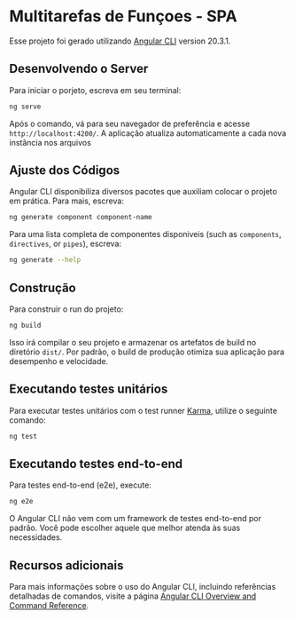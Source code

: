 # Multitarefas de Funçoes - SPA

Esse projeto foi gerado utilizando [Angular CLI](https://github.com/angular/angular-cli) version 20.3.1.

## Desenvolvendo o Server

Para iniciar o porjeto, escreva em seu terminal:

```bash
ng serve
```

Após o comando, vá para seu navegador de preferência e acesse `http://localhost:4200/`. A aplicação atualiza automaticamente a cada nova instância nos arquivos

## Ajuste dos Códigos

Angular CLI disponibiliza diversos pacotes que auxiliam colocar o projeto em prática. Para mais, escreva:

```bash
ng generate component component-name
```

Para uma lista completa de componentes disponiveis (such as `components`, `directives`, or `pipes`), escreva:

```bash
ng generate --help
```

## Construção

Para construir o run do projeto:

```bash
ng build
```

Isso irá compilar o seu projeto e armazenar os artefatos de build no diretório `dist/`. Por padrão, o build de produção otimiza sua aplicação para desempenho e velocidade.

## Executando testes unitários

Para executar testes unitários com o test runner [Karma](https://karma-runner.github.io), utilize o seguinte comando:

```bash
ng test
```

## Executando testes end-to-end

Para testes end-to-end (e2e), execute:

```bash
ng e2e
```

O Angular CLI não vem com um framework de testes end-to-end por padrão. Você pode escolher aquele que melhor atenda às suas necessidades.

## Recursos adicionais

Para mais informações sobre o uso do Angular CLI, incluindo referências detalhadas de comandos, visite a página [Angular CLI Overview and Command Reference](https://angular.dev/tools/cli).

